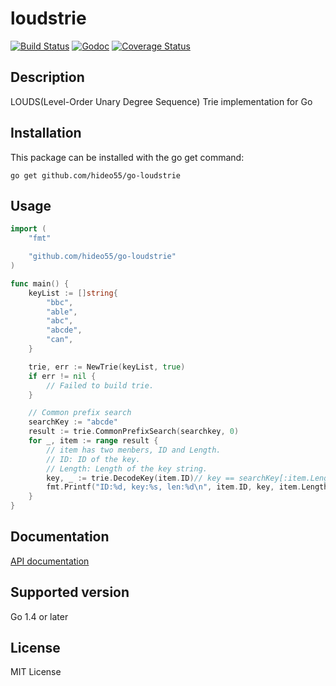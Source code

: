 loudstrie
=========

[![Build Status](https://travis-ci.org/hideo55/go-loudstrie.svg?branch=master)](https://travis-ci.org/hideo55/go-loudstrie)
[![Godoc](https://godoc.org/github.com/hideo55/go-loudstrie?status.png)](https://godoc.org/github.com/hideo55/go-loudstrie)
[![Coverage Status](https://coveralls.io/repos/hideo55/go-loudstrie/badge.svg?branch=master)](https://coveralls.io/r/hideo55/go-loudstrie?branch=master)

Description
-----------

LOUDS(Level-Order Unary Degree Sequence) Trie implementation for Go

Installation
------------

This package can be installed with the go get command:

    go get github.com/hideo55/go-loudstrie

Usage
------

```go
import (
    "fmt"

    "github.com/hideo55/go-loudstrie"
)

func main() {
    keyList := []string{
        "bbc",
        "able",
        "abc",
        "abcde",
        "can",
    }

    trie, err := NewTrie(keyList, true)
    if err != nil {
        // Failed to build trie.
    }

    // Common prefix search
    searchKey := "abcde"
    result := trie.CommonPrefixSearch(searchkey, 0)
    for _, item := range result {
        // item has two menbers, ID and Length.
        // ID: ID of the key.
        // Length: Length of the key string.
        key, _ := trie.DecodeKey(item.ID)// key == searchKey[:item.Length]
        fmt.Printf("ID:%d, key:%s, len:%d\n", item.ID, key, item.Length)
    }
}
```

Documentation
-------------

[API documentation](http://godoc.org/github.com/hideo55/go-loudstrie)

Supported version
-----------------

Go 1.4 or later

License
--------

MIT License

